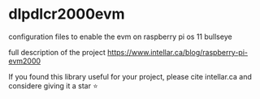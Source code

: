# dlpdlcr2000evm
configuration files to enable the evm on raspberry pi os 11 bullseye

full description of the project https://www.intellar.ca/blog/raspberry-pi-evm2000


If you found this library useful for your project, please cite intellar.ca and considere giving it a star :star: 
